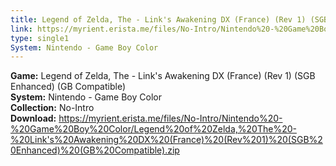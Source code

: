 ```yaml
---
title: Legend of Zelda, The - Link's Awakening DX (France) (Rev 1) (SGB Enhanced) (GB Compatible)
link: https://myrient.erista.me/files/No-Intro/Nintendo%20-%20Game%20Boy%20Color/Legend%20of%20Zelda,%20The%20-%20Link's%20Awakening%20DX%20(France)%20(Rev%201)%20(SGB%20Enhanced)%20(GB%20Compatible).zip
type: single1
System: Nintendo - Game Boy Color
---
```

<b>Game:</b> Legend of Zelda, The - Link's Awakening DX (France) (Rev 1) (SGB Enhanced) (GB Compatible)<br>
<b>System:</b> Nintendo - Game Boy Color<br>
<b>Collection:</b> No-Intro<br>
<b>Download:</b> https://myrient.erista.me/files/No-Intro/Nintendo%20-%20Game%20Boy%20Color/Legend%20of%20Zelda,%20The%20-%20Link's%20Awakening%20DX%20(France)%20(Rev%201)%20(SGB%20Enhanced)%20(GB%20Compatible).zip